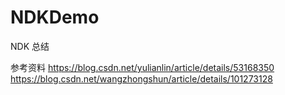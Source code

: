 # NDKDemo
 NDK 总结

参考资料
https://blog.csdn.net/yulianlin/article/details/53168350
https://blog.csdn.net/wangzhongshun/article/details/101273128